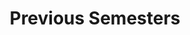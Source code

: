 ---
title: Previous Semesters
type: Archive
image: /img/detective-pikachu-dance.gif
heading: Previous Semesters
description: >-
 Class pages from previous semesters
intro:
  blurbs:
    - image:
      text: >
        Fall 2022
      link: fall-2022  
---